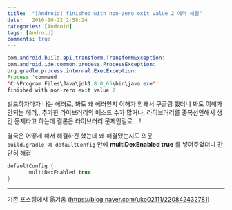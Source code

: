 ```yaml
---
title:  "[Android] finished with non-zero exit value 2 에러 해결"
date:   2016-10-22 2:58:24
categories: [Android]
tags: [Android]
comments: true
---
```



```java
com.android.build.api.transform.TransformException:
com.android.ide.common.process.ProcessException:
org.gradle.process.internal.ExecException:
Process 'command
'C:\Program Files\Java\jdk1.8.0_65\bin\java.exe''
finished with non-zero exit value 2
```



빌드하자마자 나는 에러로, 봐도 왜 에러인지 이해가 안돼서 구글링 했더니 봐도 이해가 안되는 에러,,
추가한 라이브러리의 메소드 수가 많거나, 라이브러리를 중복선언해서 생긴 문제라고 하는데
결론은 라이브러리 문제인걸로 .. !


결국은 어떻게 해서 해결하긴 했는데 왜 해결됐는지도 의문  
`build.gradle 에 defaultConfig` 안에  **multiDexEnabled true**  를 넣어주었더니 간단히 해결



```java
defaultConfig {
       multiDexEnabled true
}
```


---
기존 포스팅에서 옮겨옴
(<https://blog.naver.com/uko02111/220842432781>)
